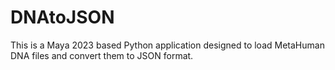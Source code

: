 # DNAtoJSON
This is a Maya 2023 based Python application designed to load MetaHuman DNA files and convert them to JSON format.
